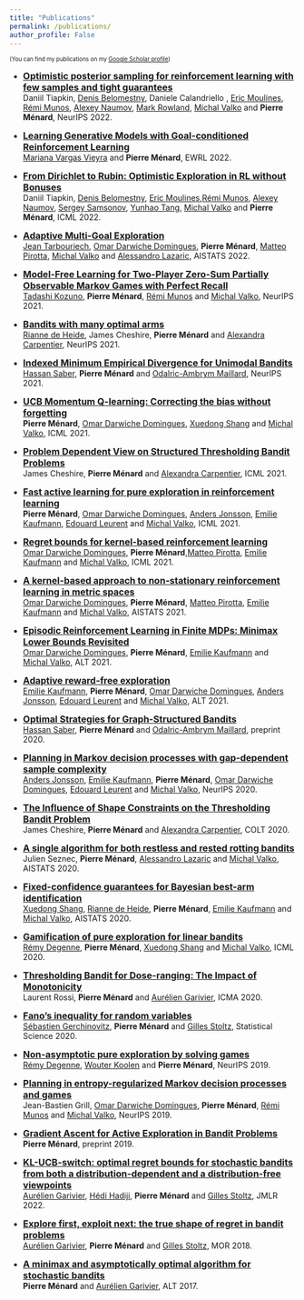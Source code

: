 ```yaml
---
title: "Publications"
permalink: /publications/
author_profile: False
---
```


<font size = 1>(You can find my publications on my [Google Scholar profile](https://scholar.google.com/citations?user=KXimUncAAAAJ&hl=en)) </font>

* <font size = 3>[**Optimistic posterior sampling for reinforcement learning with few samples and tight guarantees**](https://misovalko.github.io/publications/tiapkin2022optimistic.pdf) </font>  
  Daniil Tiapkin, [Denis Belomestny](https://www.uni-due.de/~hm0124/), Daniele Calandriello , [Eric Moulines](http://www.cmapx.polytechnique.fr/~moulines/), [Rémi Munos](http://researchers.lille.inria.fr/munos/), [Alexey Naumov](https://www.hse.ru/staff/anaumov), [Mark Rowland](https://sites.google.com/view/markrowland), [Michal Valko](http://researchers.lille.inria.fr/~valko/hp/) and **Pierre Ménard**, NeurIPS 2022.

* <font size = 3>[**Learning Generative Models with Goal-conditioned Reinforcement Learning**](https://ewrl.files.wordpress.com/2022/09/generative_by_rl.pdf)</font>  
  [Mariana Vargas Vieyra](https://marianaw.github.io/) and **Pierre Ménard**, EWRL 2022.

* <font size = 3>[**From Dirichlet to Rubin: Optimistic Exploration in RL without Bonuses**](https://arxiv.org/pdf/2205.07704.pdf)</font>  
  Daniil Tiapkin, [Denis Belomestny](https://www.uni-due.de/~hm0124/), [Eric Moulines](http://www.cmapx.polytechnique.fr/~moulines/),[Rémi Munos](http://researchers.lille.inria.fr/munos/), [Alexey Naumov](https://www.hse.ru/staff/anaumov), [Sergey Samsonov](https://www.hse.ru/org/persons/219484540), [Yunhao Tang](https://robintyh1.github.io/), [Michal Valko](http://researchers.lille.inria.fr/~valko/hp/) and **Pierre Ménard**, ICML 2022.



* <font size = 3>[**Adaptive Multi-Goal Exploration**](https://arxiv.org/pdf/2111.12045.pdf)</font>  
  [Jean Tarbouriech](https://jtarbouriech.github.io/), [Omar Darwiche Domingues](https://omardrwch.github.io/), **Pierre Ménard**, [Matteo Pirotta](https://teopir.github.io/), [Michal Valko](http://researchers.lille.inria.fr/~valko/hp/) and [Alessandro Lazaric](http://researchers.lille.inria.fr/~lazaric/Webpage/Home/Home.html), AISTATS 2022.


* <font size = 3>[**Model-Free Learning for Two-Player Zero-Sum Partially Observable Markov Games with Perfect Recall**](https://arxiv.org/pdf/2106.06279.pdf)</font>  
  [Tadashi Kozuno](https://tadashik.github.io/), **Pierre Ménard**, [Rémi Munos](http://researchers.lille.inria.fr/munos/) and [Michal Valko](http://researchers.lille.inria.fr/~valko/hp/), NeurIPS 2021.


* <font size = 3>[**Bandits with many optimal arms**](https://arxiv.org/pdf/2103.12452.pdf)</font>  
  [Rianne de Heide](https://homepages.cwi.nl/~heide/), James Cheshire, **Pierre Ménard** and [Alexandra Carpentier](https://sites.google.com/site/alexandracarpentierresearch), NeurIPS 2021.


* <font size = 3>[**Indexed Minimum Empirical Divergence for Unimodal Bandits**](https://arxiv.org/pdf/2006.16569.pdf)</font>  
  [Hassan Saber](https://hassansaber.com/), **Pierre Ménard** and [Odalric-Ambrym Maillard](http://odalricambrymmaillard.neowordpress.fr/), NeurIPS 2021.



* <font size = 3>[**UCB Momentum Q-learning: Correcting the bias without forgetting**](https://arxiv.org/pdf/2103.01312.pdf)</font>  
  **Pierre Ménard**, [Omar Darwiche Domingues](https://omardrwch.github.io/), [Xuedong Shang](https://xuedong.github.io/about/) and [Michal Valko](http://researchers.lille.inria.fr/~valko/hp/), ICML 2021.

* <font size = 3>[**Problem Dependent View on Structured Thresholding Bandit Problems**](https://arxiv.org/pdf/2106.10166.pdf)</font>  
  James Cheshire, **Pierre Ménard** and [Alexandra Carpentier](https://sites.google.com/site/alexandracarpentierresearch), ICML 2021.

* <font size = 3>[**Fast active learning for pure exploration in reinforcement learning**](https://arxiv.org/pdf/2007.13442.pdf)</font>  
  **Pierre Ménard**, [Omar Darwiche Domingues](https://omardrwch.github.io/), [Anders Jonsson](https://www.upf.edu/web/anders-jonsson), [Emilie Kaufmann](http://chercheurs.lille.inria.fr/ekaufman/), [Edouard Leurent](http://edouardleurent.com/) and [Michal Valko](http://researchers.lille.inria.fr/~valko/hp/), ICML 2021.

* <font size = 3>[**Regret bounds for kernel-based reinforcement learning**](https://arxiv.org/pdf/2004.05599)</font>  
  [Omar Darwiche Domingues](https://omardrwch.github.io/), **Pierre Ménard**,[Matteo Pirotta](https://teopir.github.io/), [Emilie Kaufmann](http://chercheurs.lille.inria.fr/ekaufman/) and [Michal Valko](http://researchers.lille.inria.fr/~valko/hp/), ICML 2021.

* <font size = 3>[**A kernel-based approach to non-stationary reinforcement learning in metric spaces**](https://arxiv.org/pdf/2007.05078.pdf)</font>  
  [Omar Darwiche Domingues](https://omardrwch.github.io/), **Pierre Ménard**, [Matteo Pirotta](https://teopir.github.io/), [Emilie Kaufmann](http://chercheurs.lille.inria.fr/ekaufman/) and [Michal Valko](http://researchers.lille.inria.fr/~valko/hp/), AISTATS 2021.

* <font size = 3>[**Episodic Reinforcement Learning in Finite MDPs: Minimax Lower Bounds Revisited**](https://arxiv.org/pdf/2010.03531.pdf)</font>  
  [Omar Darwiche Domingues](https://omardrwch.github.io/), **Pierre Ménard**, [Emilie Kaufmann](http://chercheurs.lille.inria.fr/ekaufman/) and [Michal Valko](http://researchers.lille.inria.fr/~valko/hp/), ALT 2021.

* <font size = 3>[**Adaptive reward-free exploration**](https://arxiv.org/pdf/2006.06294)</font>  
  [Emilie Kaufmann](http://chercheurs.lille.inria.fr/ekaufman/), **Pierre Ménard**, [Omar Darwiche Domingues](https://omardrwch.github.io/), [Anders Jonsson](https://www.upf.edu/web/anders-jonsson), [Edouard Leurent](http://edouardleurent.com/) and [Michal Valko](http://researchers.lille.inria.fr/~valko/hp/), ALT 2021.

* <font size = 3>[**Optimal Strategies for Graph-Structured Bandits**](https://arxiv.org/pdf/2007.03224)</font>  
  [Hassan Saber](https://hassansaber.com/), **Pierre Ménard** and [Odalric-Ambrym Maillard](http://odalricambrymmaillard.neowordpress.fr/), preprint 2020.


* <font size = 3>[**Planning in Markov decision processes with gap-dependent sample complexity**](https://arxiv.org/pdf/2006.05879)</font>  
  [Anders Jonsson](https://www.upf.edu/web/anders-jonsson), [Emilie Kaufmann](http://chercheurs.lille.inria.fr/ekaufman/), **Pierre Ménard**, [Omar Darwiche Domingues](https://omardrwch.github.io/), [Edouard Leurent](http://edouardleurent.com/) and [Michal Valko](http://researchers.lille.inria.fr/~valko/hp/),  NeurIPS 2020.

* <font size = 3>[**The Influence of Shape Constraints on the Thresholding Bandit Problem**](https://arxiv.org/pdf/2006.10006.pdf)</font>  
  James Cheshire, **Pierre Ménard** and [Alexandra Carpentier](https://sites.google.com/site/alexandracarpentierresearch),  COLT 2020.

* <font size = 3>[**A single algorithm for both restless and rested rotting bandits**](http://proceedings.mlr.press/v108/seznec20a/seznec20a.pdf)</font>  
  Julien Seznec, **Pierre Ménard**, [Alessandro Lazaric](http://researchers.lille.inria.fr/~lazaric/Webpage/Home/Home.html) and [Michal Valko](http://researchers.lille.inria.fr/~valko/hp/),  AISTATS 2020.

* <font size = 3>[**Fixed-confidence guarantees for Bayesian best-arm identification**](https://arxiv.org/pdf/1910.10945.pdf)</font>  
  [Xuedong Shang](https://xuedong.github.io/about/), [Rianne de Heide](https://homepages.cwi.nl/~heide/), **Pierre Ménard**, [Emilie Kaufmann](http://chercheurs.lille.inria.fr/ekaufman/) and [Michal Valko](http://researchers.lille.inria.fr/~valko/hp/), AISTATS 2020.

* <font size = 3>[**Gamification of pure exploration for linear bandits**](http://proceedings.mlr.press/v119/degenne20a/degenne20a.pdf)</font>  
  [Rémy Degenne](https://remydegenne.github.io/), **Pierre Ménard**, [Xuedong Shang](https://xuedong.github.io/about/) and [Michal Valko](http://researchers.lille.inria.fr/~valko/hp/), ICML 2020.

* <font size = 3>[**Thresholding Bandit for Dose-ranging: The Impact of Monotonicity**](https://arxiv.org/pdf/1711.04454.pdf)</font>  
  Laurent Rossi, **Pierre Ménard** and [Aurélien Garivier](http://www.math.univ-toulouse.fr/%7Eagarivie/), ICMA 2020.

* <font size = 3>[**Fano’s inequality for random variables**](https://arxiv.org/pdf/1702.05985.pdf)</font>  
  [Sébastien Gerchinovitz](https://www.math.univ-toulouse.fr/%7Esgerchin/), **Pierre Ménard** and [Gilles Stoltz](http://stoltz.perso.math.cnrs.fr/), Statistical Science 2020.

* <font size = 3>[**Non-asymptotic pure exploration by solving games**](https://arxiv.org/pdf/1906.10431)</font>  
  [Rémy Degenne](https://remydegenne.github.io/), [Wouter Koolen](http://wouterkoolen.info/) and **Pierre Ménard**, NeurIPS 2019.

* <font size = 3>[**Planning in entropy-regularized Markov decision processes and games**](https://proceedings.neurips.cc/paper/2019/file/50982fb2f2cfa186d335310461dfa2be-Paper.pdf)</font>  
  Jean-Bastien Grill, [Omar Darwiche Domingues](https://omardrwch.github.io/), **Pierre Ménard**, [Rémi Munos](http://researchers.lille.inria.fr/munos/) and [Michal Valko](http://researchers.lille.inria.fr/~valko/hp/), NeurIPS 2019.

* <font size = 3>[**Gradient Ascent for Active Exploration in Bandit Problems**](https://arxiv.org/pdf/1905.08165.pdf)</font>  
  **Pierre Ménard**, preprint 2019.

* <font size = 3>[**KL-UCB-switch: optimal regret bounds for stochastic bandits from both a distribution-dependent and a distribution-free viewpoints**](https://jmlr.org/papers/volume23/20-717/20-717.pdf)</font>  
  [Aurélien Garivier](http://www.math.univ-toulouse.fr/%7Eagarivie/), [Hédi Hadiji](https://www.imo.universite-paris-saclay.fr/~hadiji/), **Pierre Ménard** and [Gilles Stoltz](http://stoltz.perso.math.cnrs.fr/), JMLR 2022.

* <font size = 3>[**Explore first, exploit next: the true shape of regret in bandit problems**](https://arxiv.org/pdf/1602.07182.pdf)</font>  
  [Aurélien Garivier](http://www.math.univ-toulouse.fr/%7Eagarivie/), **Pierre Ménard** and [Gilles Stoltz](http://stoltz.perso.math.cnrs.fr/), MOR 2018.

* <font size = 3>[**A minimax and asymptotically optimal algorithm for stochastic bandits**](https://arxiv.org/pdf/1702.07211.pdf)</font>  
  **Pierre Ménard** and [Aurélien Garivier](http://www.math.univ-toulouse.fr/%7Eagarivie/), ALT 2017.


